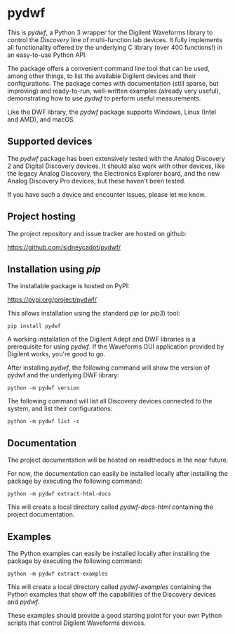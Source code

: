 # pydwf

This is *pydwf*, a Python 3 wrapper for the Digilent Waveforms library to control the *Discovery*
line of multi-function lab devices. It fully implements all functionality offered by the underlying
C library (over 400 functions!) in an easy-to-use Python API.

The package offers a convenient command line tool that can be used, among other things, to list
the available Digilent devices and their configurations. The package comes with documentation
(still sparse, but improving) and ready-to-run, well-written examples (already very useful),
demonstrating how to use *pydwf* to perform useful measurements.

Like the DWF library, the *pydwf* package supports Windows, Linux (Intel and AMD), and macOS.

## Supported devices

The *pydwf* package has been extensively tested with the Analog Discovery 2 and Digital Discovery
devices. It should also work with other devices, like the legacy Analog Discovery, the Electronics
Explorer board, and the new Analog Discovery Pro devices, but these haven't been tested.

If you have such a device and encounter issues, please let me know.

## Project hosting

The project repository and issue tracker are hosted on github:

https://github.com/sidneycadot/pydwf/

## Installation using *pip*

The installable package is hosted on PyPI:

https://pypi.org/project/pydwf/

This allows installation using the standard *pip* (or *pip3*) tool:

```
pip install pydwf
```

A working installation of the Digilent Adept and DWF libraries is a prerequisite for using *pydwf*.
If the Waveforms GUI application provided by Digilent works, you're good to go.

After installing *pydwf*, the following command will show the version of pydwf and the underlying
DWF library:

```
python -m pydwf version
```

The following command will list all Discovery devices connected to the system, and list their
configurations:

```
python -m pydwf list -c
```

## Documentation

The project documentation will be hosted on readthedocs in the near future.

For now, the documentation can easily be installed locally after installing the package
by executing the following command:

```
python -m pydwf extract-html-docs
```

This will create a local directory called *pydwf-docs-html* containing the project documentation.

## Examples

The Python examples can easily be installed locally after installing the package
by executing the following command:

```
python -m pydwf extract-examples
```

This will create a local directory called *pydwf-examples* containing the Python examples that
show off the capabilities of the Discovery devices and *pydwf*.

These examples should provide a good starting point for your own Python scripts that control
Digilent Waveforms devices.

